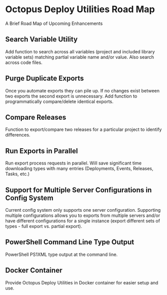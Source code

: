 # Octopus Deploy Utilities Road Map

A Brief Road Map of Upcoming Enhancements


## Search Variable Utility

Add function to search across all variables (project and included library variable sets) matching partial variable name and/or value.  Also search across code files.


## Purge Duplicate Exports

Once you automate exports they can pile up.  If no changes exist between two exports the second export is unnecessary.  Add function to programmatically compare/delete identical exports.


## Compare Releases

Function to export/compare two releases for a particular project to identify differences.


## Run Exports in Parallel

Run export process requests in parallel.  Will save significant time downloading types with many entries (Deployments, Events, Releases, Tasks, etc.)


## Support for Multiple Server Configurations in Config System

Current config system only supports one server configuration.  Supporting multiple configurations allows you to exports from multiple servers and/or have different configurations for a single instance (export different sets of types - full export vs. partial export).


## PowerShell Command Line Type Output

PowerShell PS1XML type output at the command line.


## Docker Container

Provide Octopus Deploy Utilities in Docker container for easier setup and use.
